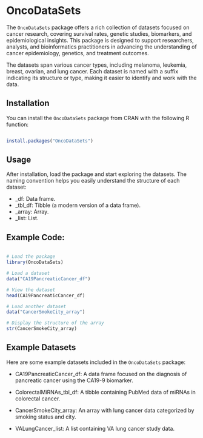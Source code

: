 # OncoDataSets

The `OncoDataSets` package offers a rich collection of datasets focused on cancer research, covering survival rates, genetic studies, biomarkers, 
and epidemiological insights. This package is designed to support researchers, analysts, and bioinformatics practitioners in advancing the understanding of cancer epidemiology, genetics, and treatment outcomes.

The datasets span various cancer types, including melanoma, leukemia, breast, ovarian, and lung cancer. 
Each dataset is named with a suffix indicating its structure or type, making it easier to identify and work with the data.

## Installation

You can install the `OncoDataSets` package from CRAN with the following R function:

```R

install.packages("OncoDataSets")

```

## Usage

After installation, load the package and start exploring the datasets. 
The naming convention helps you easily understand the structure of each dataset:

- _df: Data frame.
- _tbl_df: Tibble (a modern version of a data frame).
- _array: Array.
- _list: List.


## Example Code:

```R

# Load the package
library(OncoDataSets)

# Load a dataset
data("CA19PancreaticCancer_df")

# View the dataset
head(CA19PancreaticCancer_df)

# Load another dataset
data("CancerSmokeCity_array")

# Display the structure of the array
str(CancerSmokeCity_array)


```

## Example Datasets

Here are some example datasets included in the `OncoDataSets` package:

- CA19PancreaticCancer_df: A data frame focused on the diagnosis of pancreatic cancer using the CA19-9 biomarker.

- ColorectalMiRNAs_tbl_df: A tibble containing PubMed data of miRNAs in colorectal cancer.

- CancerSmokeCity_array: An array with lung cancer data categorized by smoking status and city.

- VALungCancer_list: A list containing VA lung cancer study data.
